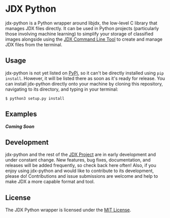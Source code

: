 # JDX Python

jdx-python is a Python wrapper around libjdx, the low-level C library that manages JDX files directly. It can be used in Python projects (particularly those involving machine learning) to simplify your storage of classified images alongside using the [JDX Command Line Tool](https://github.com/jeffreycshelton/jdx-clt) to create and manage JDX files from the terminal.

## Usage

jdx-python is not yet listed on [PyPi](pypi.org), so it can't be directly installed using `pip install`. However, it will be listed there as soon as it's ready for release. You can install jdx-python directly onto your machine by cloning this repository, navigating to its directory, and typing in your terminal:

`$ python3 setup.py install`

## Examples

***Coming Soon***

## Development

jdx-python and the rest of the [JDX Project](https://github.com/jeffreycshelton/jdx) are in early development and under constant change. New features, bug fixes, documentation, and releases will be added frequently, so check back here often! Also, if you enjoy using jdx-python and would like to contribute to its development, please do! Contributions and issue submissions are welcome and help to make JDX a more capable format and tool.

## License

The JDX Python wrapper is licensed under the [MIT License](LICENSE).